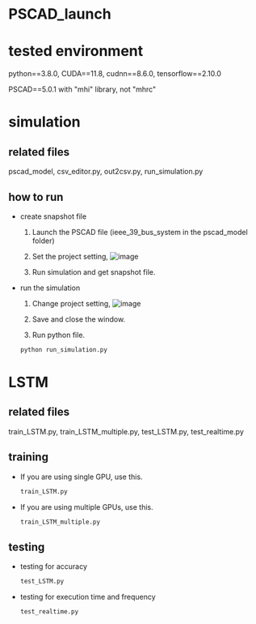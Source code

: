 # PSCAD_launch

# tested environment

python==3.8.0, CUDA==11.8, cudnn==8.6.0, tensorflow==2.10.0  

PSCAD==5.0.1 with "mhi" library, not "mhrc"

# simulation
## related files
pscad_model, csv_editor.py, out2csv.py, run_simulation.py  

## how to run
- create snapshot file  
    1. Launch the PSCAD file (ieee_39_bus_system in the pscad_model folder)
    2. Set the project setting,
  ![image](https://github.com/user-attachments/assets/5c0dae6a-a29c-4204-ab78-34b2faad77d5)

    4. Run simulation and get snapshot file.
    
    
- run the simulation
    1. Change project setting,
  ![image](https://github.com/user-attachments/assets/e153d8ec-3b3d-45d8-bd04-675c8c23bea5)



    2. Save and close the window.
    3. Run python file.
    ```bash
    python run_simulation.py
    ```

# LSTM
## related files
train_LSTM.py, train_LSTM_multiple.py, test_LSTM.py, test_realtime.py  

## training
- If you are using single GPU, use this.
    ```bash
    train_LSTM.py
    ```
- If you are using multiple GPUs, use this.
    ```bash
    train_LSTM_multiple.py
    ```

## testing
- testing for accuracy
    ```bash
    test_LSTM.py
    ```
- testing for execution time and frequency
    ```bash
    test_realtime.py
    ```
